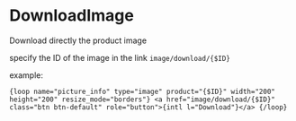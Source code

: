 # DownloadImage

Download directly the product image

specify the ID of the image in the link  `image/download/{$ID}`

example:

``
{loop name="picture_info" type="image" product="{$ID}" width="200" height="200" resize_mode="borders"}
  <a href="image/download/{$ID}" class="btn btn-default" role="button">{intl l="Download"}</a>
{/loop}
``
